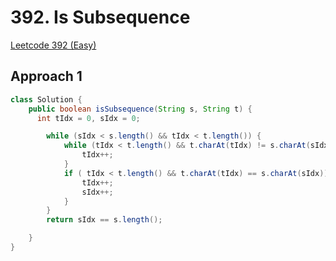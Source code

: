 # 392. Is Subsequence

[Leetcode 392 (Easy)][392]

[392]: https://leetcode.com/problems/is-subsequence/

## Approach 1

```java
class Solution {
    public boolean isSubsequence(String s, String t) {
      int tIdx = 0, sIdx = 0;

        while (sIdx < s.length() && tIdx < t.length()) {
            while (tIdx < t.length() && t.charAt(tIdx) != s.charAt(sIdx)) {
                tIdx++;
            }
            if ( tIdx < t.length() && t.charAt(tIdx) == s.charAt(sIdx)) {
                tIdx++;
                sIdx++;
            }
        }
        return sIdx == s.length();

    }
}
```